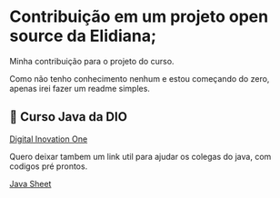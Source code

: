 # Contribuição em um projeto open source da Elidiana;
Minha contribuição para o projeto do curso.

Como não tenho conhecimento nenhum e estou começando do zero, apenas irei fazer um readme simples.



## 🎀 Curso Java da DIO

[Digital Inovation One](https://web.dio.me/)


Quero deixar tambem um link util para ajudar os colegas do java, com codigos pré prontos.


[Java Sheet](https://overapi.com/java)

